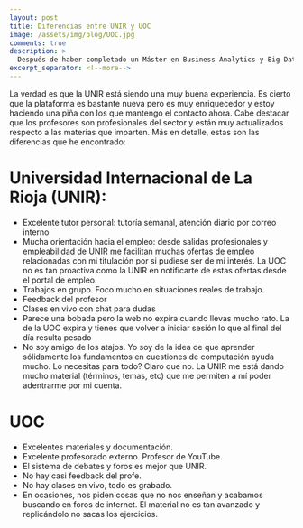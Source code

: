 ```yaml
---
layout: post
title: Diferencias entre UNIR y UOC
image: /assets/img/blog/UOC.jpg
comments: true
description: >
  Después de haber completado un Máster en Business Analytics y Big Data por la UOC y hacer varias asignaturas de Informática por la UNIR, puedo valorar estas dos opciones para estudiar online.
excerpt_separator: <!--more-->
---
```


La verdad es que la UNIR está siendo una muy buena experiencia. Es cierto que la plataforma es bastante nueva pero es muy enriquecedor y estoy haciendo una piña con los que mantengo el contacto ahora. Cabe destacar que los profesores son profesionales del sector y están muy actualizados respecto a las materias que imparten. Más en detalle, estas son las diferencias que he encontrado:
<!--more-->

# Universidad Internacional de La Rioja (UNIR):

- Excelente tutor personal: tutoría semanal, atención diario por correo interno
- Mucha orientación hacia el empleo: desde salidas profesionales y empleabilidad de UNIR me facilitan muchas ofertas de empleo relacionadas con mi titulación por si pudiese ser de mi interés. La UOC no es tan proactiva como la UNIR en notificarte de estas ofertas desde el portal de empleo.
- Trabajos en grupo. Foco mucho en situaciones reales de trabajo.
- Feedback del profesor
- Clases en vivo con chat para dudas
- Parece una bobada pero la web no expira cuando llevas mucho rato. La de la UOC expira y tienes que volver a iniciar sesión lo que al final del día resulta pesado
- No soy amigo de los atajos. Yo soy de la idea de que aprender sólidamente los fundamentos en cuestiones de computación ayuda mucho. Lo necesitas para todo? Claro que no. La UNIR me está dando mucho material (términos, temas, etc) que me permiten a mí poder adentrarme por mi cuenta.

# UOC
- Excelentes materiales y documentación.
- Excelente profesorado externo. Profesor de YouTube.
- El sistema de debates y foros es mejor que UNIR.
- No hay casi feedback del profe.
- No hay clases en vivo, todo es grabado.
- En ocasiones, nos piden cosas que no nos enseñan y acabamos buscando en foros de internet. El material no es tan avanzado y replicándolo no sacas los ejercicios.


